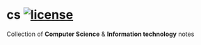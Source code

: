 # cs [![license](https://img.shields.io/github/license/mashape/apistatus.svg?maxAge=2592000)](LICENSE)

Collection of **Computer Science** & **Information technology** notes
